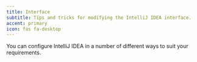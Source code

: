 ```yaml
---
title: Interface
subtitle: Tips and tricks for modifying the IntelliJ IDEA interface.
accent: primary
icon: fas fa-desktop
---
```


You can configure IntelliJ IDEA in a number of different ways to suit your requirements.
